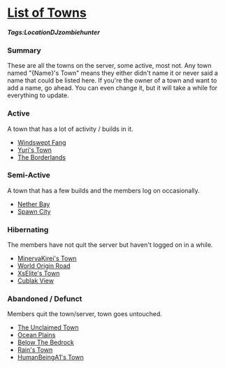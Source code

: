 # [List of Towns](#list-of-towns)
___Tags:<span class="tag tag-green">Location</span><span class="tag tag-blurple">DJzombiehunter</span>___

### Summary

These are all the towns on the server, some active, most not.
Any town named "{Name}'s Town" means they either didn't name it or never said a name that could be listed here. If you're the owner of a town and want to add a name, go ahead. You can even change it, but it will take a while for everything to update.

### Active

A town that has a lot of activity / builds in it.

*   [Windswept Fang](#windswept-fang)
*   [Yuri's Town](#yuris-town)
*   [The Borderlands](#borderlands)

### Semi-Active

A town that has a few builds and the members log on occasionally.

*   [Nether Bay](#nether-bay)
*   [Spawn City](#spawn-city)

### Hibernating

The members have not quit the server but haven't logged on in a while.

*   [MinervaKirei's Town](#minervakireis-town)
*   [World Origin Road](#world-origin-road)
*   [XsElite's Town](#xselites-town)
*   [Cublak View](#cublak-view)

### Abandoned / Defunct

Members quit the town/server, town goes untouched.

*   [The Unclaimed Town](#the-unclaimed-town)
*   [Ocean Plains](#ocean-plains)
*   [Below The Bedrock](#below-the-bedrock)
*   [Rain's Town](#rains-town)
*   [HumanBeingA1's Town](#humanbeinga1s-town)